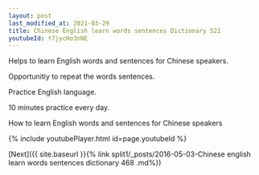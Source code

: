 ```yaml
---
layout: post
last_modified_at: 2021-03-29
title: Chinese English learn words sentences Dictionary 521 
youtubeId: t7jycHo3nNE
---
```

 
 
Helps to learn English words and sentences for Chinese speakers.

Opportunitiy to repeat the words sentences. 

Practice English language. 
 
10 minutes practice every day. 
 
How to learn English words and sentences for Chinese speakers 
 
{% include youtubePlayer.html id=page.youtubeId %}
 
 
[Next]({{ site.baseurl }}{% link  split1/_posts/2016-05-03-Chinese english learn words sentences dictionary 468 .md%})
 
